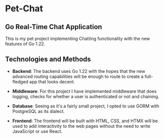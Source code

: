 # Pet-Chat
## Go Real-Time Chat Application

This is my pet project implementing Chatting functionality with the new features of Go 1.22.

## Technologies and Methods

- **Backend**: The backend uses Go 1.22 with the hopes that the new advanced routing capabilities will be enough to route to create a full-fledged app that looks decent.

- **Middleware**: For this project I have implemented middleware that does logging, checks for whether a user is authenticated or not and chaining.

- **Database**: Seeing as it's a fairly small project, I opted to use GORM with PostgreSQL as its dialect.

- **Frontend**: The frontend will be built with HTML, CSS, and HTMX will be used to add interactivity to the web pages without the need to write JavaScript or use React.
